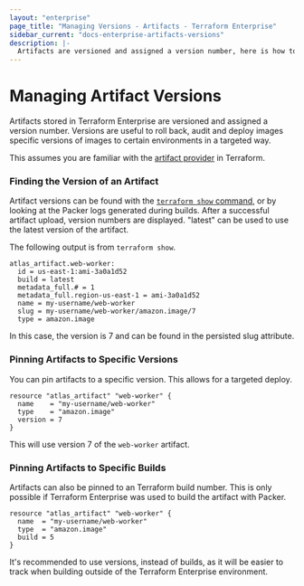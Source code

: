 ```yaml
---
layout: "enterprise"
page_title: "Managing Versions - Artifacts - Terraform Enterprise"
sidebar_current: "docs-enterprise-artifacts-versions"
description: |-
  Artifacts are versioned and assigned a version number, here is how to manage the versions.
---
```


# Managing Artifact Versions

Artifacts stored in Terraform Enterprise are versioned and assigned a version
number. Versions are useful to roll back, audit and deploy images specific
versions of images to certain environments in a targeted way.

This assumes you are familiar with the [artifact provider](https://terraform.io/docs/providers/terraform-enterprise/index.html)
in Terraform.

### Finding the Version of an Artifact

Artifact versions can be found with the [`terraform show` command](https://terraform.io/docs/commands/show.html),
or by looking at the Packer logs generated during builds. After a
successful artifact upload, version numbers are displayed. "latest" can
be used to use the latest version of the artifact.

The following output is from `terraform show`.

```text
atlas_artifact.web-worker:
  id = us-east-1:ami-3a0a1d52
  build = latest
  metadata_full.# = 1
  metadata_full.region-us-east-1 = ami-3a0a1d52
  name = my-username/web-worker
  slug = my-username/web-worker/amazon.image/7
  type = amazon.image
```

In this case, the version is 7 and can be found in the persisted slug
attribute.

### Pinning Artifacts to Specific Versions

You can pin artifacts to a specific version. This allows for a targeted
deploy.

```hcl
resource "atlas_artifact" "web-worker" {
  name    = "my-username/web-worker"
  type    = "amazon.image"
  version = 7
}
```

This will use version 7 of the `web-worker` artifact.

### Pinning Artifacts to Specific Builds

Artifacts can also be pinned to an Terraform build number. This is only
possible if Terraform Enterprise was used to build the artifact with Packer.

```hcl
resource "atlas_artifact" "web-worker" {
  name  = "my-username/web-worker"
  type  = "amazon.image"
  build = 5
}
```

It's recommended to use versions, instead of builds, as it will be easier to
track when building outside of the Terraform Enterprise environment.
